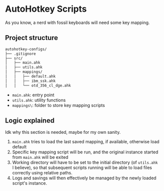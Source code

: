 # AutoHotkey Scripts

As you know, a nerd with fossil keyboards will need some key mapping.

## Project structure

```txt
autohotkey-configs/
├── .gitignore
├── src/
│   ├── main.ahk
│   ├── utils.ahk
│   ├── mappings/
│   │   ├── default.ahk
│   │   ├── ibm_ssk.ahk
│   │   └── otd_356_cl_dge.ahk
```

- `main.ahk`: entry point
- `utils.ahk`: utility functions
- `mappings\`: folder to store key mapping scripts

## Logic explained

Idk why this section is needed, maybe for my own sanity.

1. `main.ahk` tries to load the last saved mapping, if available, otherwise load default
2. Specific key mapping script will be run, and the original instance started from `main.ahk` will be exited
3. Working directory will have to be set to the initial directory (of `utils.ahk` I believe), so that subsequent scripts running will be able to load files correctly using relative paths.
4. Logs and savings will then effectively be managed by the newly loaded script's instance.
